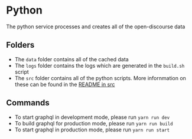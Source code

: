 # Python

The python service processes and creates all of the open-discourse data

## Folders

- The `data` folder contains all of the cached data
- The `logs` folder contains the logs which are generated in the `build.sh` script
- The `src` folder contains all of the python scripts. More infornmation on these can be found in the [README in src](./src/README.md)

## Commands

- To start graphql in development mode, please run `yarn run dev`
- To build graphql for production mode, please run `yarn run build`
- To start graphql in production mode, please run `yarn run start`
